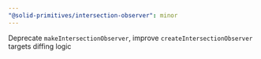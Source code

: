 ```yaml
---
"@solid-primitives/intersection-observer": minor
---
```


Deprecate `makeIntersectionObserver`, improve `createIntersectionObserver` targets diffing logic
